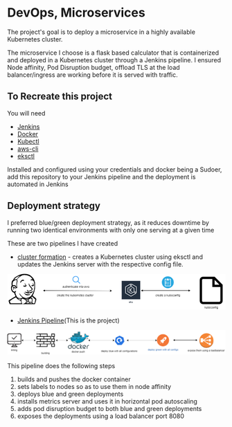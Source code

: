 # DevOps, Microservices

The project's goal is to deploy a microservice in a highly available Kubernetes cluster.

The microservice I choose is a flask based calculator that is containerized and deployed in a Kubernetes cluster through a Jenkins pipeline. I ensured Node affinity, Pod Disruption budget, offload TLS at the load balancer/ingress are working before it is served with traffic.


## To Recreate this project

You will need

- [Jenkins](https://www.jenkins.io/doc/book/installing/)
- [Docker](https://docs.docker.com/engine/install/ubuntu/)
- [Kubectl](https://kubernetes.io/docs/tasks/tools/install-kubectl/)
- [aws-cli](https://docs.aws.amazon.com/cli/latest/userguide/install-cliv2-linux.html)
- [eksctl](https://docs.aws.amazon.com/eks/latest/userguide/getting-started-eksctl.html)

Installed and configured using your credentials and docker being a Sudoer, add this repository to your Jenkins pipeline and the deployment is automated in Jenkins


## Deployment strategy

I preferred blue/green deployment strategy, as it reduces downtime by running two identical environments with only one serving at a given time


These are two pipelines I have created

- [cluster formation](https://github.com/karthikrsva/DRT-jenkins-pipeline.git) - creates a Kubernetes cluster using eksctl and updates the Jenkins server with the respective config file.

![img-1](images/createcluster.png)

- [Jenkins Pipeline](https://github.com/karthikrsva/HA-Kubernetes-cluster.git)(This is the project)

![img-2](images/pipeline.png)


This pipeline does the following steps

1. builds and pushes the docker container
2. sets labels to nodes so as to use them in node affinity
3. deploys blue and green deployments
4. installs metrics server and uses it in horizontal pod autoscaling
5. adds pod disruption budget to both blue and green deployments
6. exposes the deployments using a load balancer port 8080


